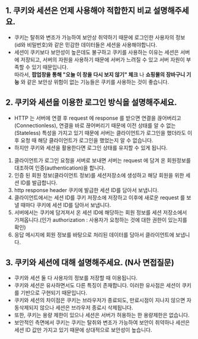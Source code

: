 ## 1. 쿠키와 세션은 언제 사용해야 적합한지 비교 설명해주세요.

- 쿠키는 탈취와 변조가 가능하여 보안상 취약하기 때문에 로그인한 사용자의 정보 (id와 비밀번호)와 같은 민감한 데이터들은 세션을 사용해야합니다.  
- 세션이 쿠키보다 보안성이 높은데도 불구하고 쿠키를 사용하는 이유는 세션은 서버에 저장되고, 서버의 자원을 사용하기 때문에 서버가 느려질 수 있고 서버 자원이 부족할 수 있기 때문입니다.   
    따라서, **팝업창을 통해 "오늘 이 창을 다시 보지 않기" 체크** 나 **쇼핑몰의 장바구니 기능** 와 같은 보안상 위험이 없는 기능들은 쿠키를 사용하는 것이 좋습니다.
  
## 2. 쿠키와 세션을 이용한 로그인 방식을 설명해주세요.

- HTTP 는 서버에 연결 후 request 에 response 를 받으면 연결을 끊어버리고(Connectionless), 연결을 바로 끊어버리기 때문에 이전 상태를 알 수 없는 (Stateless) 특성을 가지고 있기 때문에 서버는 클라이언트가 로그인을 했더라도 이후 요청 때 해당 클라이언트가 로그인을 했었는지 알 수 없습니다.
- 하지만 쿠키와 세션을 활용한다면 로그인 상태를 유지할 수 있게 됩니다.

1. 클라이언트가 로그인 요청을 서버로 보내면 서버는 request 에 담겨 온 회원정보를 대조하여 인증(authentication)을 합니다.
2. 인증 된 회원 정보(클라이언트 정보)를 세션저장소에 생성하고 해당 회원을 위한 세션 ID를 발급합니다.
3. http response header 쿠키에 발급한 세션 ID를 담아서 보냅니다.
4. 클라이언트에서는 세션 ID를 쿠키 저장소에 저장하고 이후에 새로운 request 를 보낼 때마다 쿠키에 세션 ID를 담아서 보냅니다.
5. 서버에서는 쿠키에 담겨져서 온 세션 ID에 해당하는 회원 정보를 세션 저장소에서 가져옵니다.(인가 authorization : 사용자가 요청하는 것에 대한 권한이 있는지를 확인)
6. 응답 메시지에 회원 정보를 바탕으로 처리된 데이터를 담아서 클라이언트에 보냅니다.

## 3. 쿠키와 세션에 대해 설명해주세요. (N사 면접질문)

- 쿠키와 세션 둘 다 사용자의 정보를 저장할 때 이용됩니다.
- 쿠키와 세션은 유사하면서도 다른 특징이 존재합니다. 이러한 유사점은 세션이 쿠키를 기반으로 구현되기 때문입니다.
- 쿠키와 세션의 차이점은 쿠키는 브라우저가 종료되도, 만료시점이 지나지 않으면 자동삭제되지 않으나 세션은 브라우저 종료시 삭제됩니다.
- 또한, 쿠키는 용량 제한이 있으나 세션은 서버가 허용하는 한 용량제한은 없습니다.
- 보안적인 측면에서 쿠키는 쿠키는 탈취와 변조가 가능하여 보안이 취약하나 세션은 세션 ID 값만 가지고 있기 때문에 상대적으로 보안성이 높습니다.
